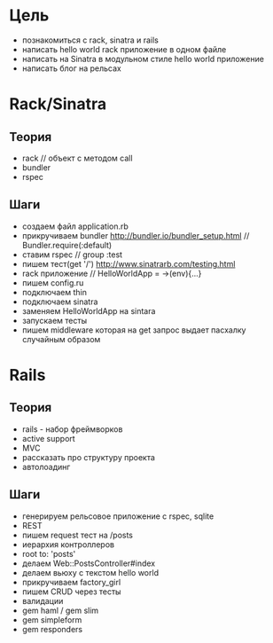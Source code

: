 # Цель

* познакомиться с rack, sinatra и rails
* написать hello world rack приложение в одном файле
* написать на Sinatra в модульном стиле hello world приложение
* написать блог на рельсах

# Rack/Sinatra

## Теория
* rack // объект с методом call
* bundler
* rspec

## Шаги
* создаем файл application.rb
* прикручиваем bundler http://bundler.io/bundler_setup.html  // Bundler.require(:default)
* ставим rspec // group :test
* пишем тест(get '/') http://www.sinatrarb.com/testing.html
* rack приложение // HelloWorldApp = ->(env){...}
* пишем config.ru
* подключаем thin
* подключаем sinatra
* заменяем HelloWorldApp на sintara
* запускаем тесты
* пишем middleware которая на get запрос выдает пасхалку случайным образом

# Rails

## Теория
* rails - набор фреймворков
* active support
* MVC
* рассказать про структуру проекта
* автолоадинг

## Шаги
* генерируем рельсовое приложение с rspec, sqlite
* REST
* пишем request тест на /posts
* иерархия контроллеров
* root to: 'posts'
* делаем Web::PostsController#index
* делаем вьюху c текстом hello world
* прикручиваем factory_girl
* пишем CRUD через тесты
* валидации
* gem haml / gem slim
* gem simpleform
* gem responders
